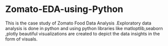 # Zomato-EDA-using-Python
This is the case study of Zomato Food Data Analysis .Exploratory data analysis is done in python and using python libraries like matloptlib,seaborn ,plotly beautiful visualizations are created to depict  the data insights in the form of visuals.
